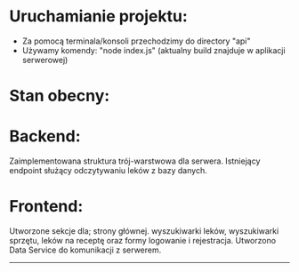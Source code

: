 # Uruchamianie projektu:

- Za pomocą terminala/konsoli przechodzimy do directory "api"
- Używamy komendy: "node index.js" (aktualny build znajduje w aplikacji serwerowej)

# Stan obecny:

  # Backend:
  
  Zaimplementowana struktura trój-warstwowa dla serwera. Istniejący endpoint służący odczytywaniu leków z bazy danych.
  
  # Frontend:
  
   Utworzone sekcje dla; strony głównej. wyszukiwarki leków, wyszukiwarki sprzętu, leków na receptę oraz formy logowanie i rejestracja. Utworzono Data Service do komunikacji 
   z serwerem.
___________________________________________________________________________________________________________________________________________________________________________________

